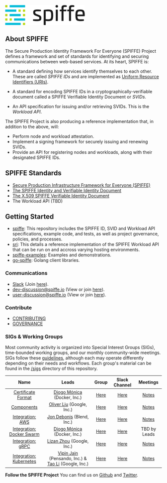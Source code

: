 <img src="logo/64x256.png" width="256" height="64">

## About SPIFFE

The Secure Production Identity Framework For Everyone (SPIFFE) Project defines a framework and set of
standards for identifying and securing communications between web-based services. At its heart, SPIFFE is:

* A standard defining how services identify themselves to each other. These are called *SPIFFE IDs* and are implemented as [Uniform Resource Identifiers (URIs)](https://en.wikipedia.org/wiki/Uniform_Resource_Identifier).

* A standard for encoding SPIFFE IDs in a cryptographically-verifiable document called a SPIFFE Verifiable Identity Document or *SVIDs*.

* An API specification for issuing and/or retrieving SVIDs. This is the *Workload API*.

The SPIFFE Project is also producing a reference implementation that, in addition to the above, will:

* Perform node and workload attestation.
* Implement a signing framework for securely issuing and renewing SVIDs.
* Provide an API for registering nodes and workloads, along with their designated SPIFFE IDs.

## SPIFFE Standards

* [Secure Production Infrastructure Framework for Everyone (SPIFFE)](standards/SPIFFE.md)
* [The SPIFFE Identity and Verifiable Identity Document](standards/SPIFFE-ID.md)
* [The X.509 SPIFFE Verifiable Identity Document](standards/X509-SVID.md)
* The Workload API (TBD)

## Getting Started

* [spiffe](https://github.com/spiffe/spiffe): This repository includes the SPIFFE ID, SVID and Workload API specifications, example code, and tests, as well as project governance, policies, and processes.    
* [sri](https://github.com/spiffe/sri): This details a reference implementation of the SPIFFE Workload API that can be run on and accross varying hosting environments.
* [spiffe-examples](https://github.com/spiffe/spiffe-examples): Examples and demonstrations.
* [go-spiffe](https://github.com/spiffe/go-spiffe): Golang client libraries.

### Communications

  * [Slack](https://spiffe.slack.com) (Join [here](https://slack.spiffe.io)).
  * <dev-discussion@spiffe.io> (View or join [here](https://groups.google.com/a/spiffe.io/forum/#!forum/dev-discussion)).
  * <user-discussion@spiffe.io> (View or join [here](https://groups.google.com/a/spiffe.io/forum/#!forum/user-discussion)).

### Contribute

* [CONTRIBUTING](/CONTRIBUTING.md)
* [GOVERNANCE](/GOVERNANCE.md)

### SIGs & Working Groups<a name="sigs"></a>

Most community activity is organized into Special Interest Groups (SIGs), time-bounded working groups, and our monthly community-wide meetings. SIGs follow these [guidelines](GOVERNANCE.md#sigs), although each may operate differently depending on their needs and workflows. Each group's material can be found in the [/sigs](/sigs) directory of this repository.

| Name | Leads | Group | Slack Channel | Meetings |
|:------:|:-------:|:-------:|:---------------:|:----------:|
| [Certificate Format](/community/sig-cert-format/README.md) | [Diogo Mónica](https://github.com/diogomonica) (Docker, Inc.) | [Here](https://groups.google.com/a/spiffe.io/forum/#!forum/sig-cert-format) | [Here](https://spiffe.slack.com/messages/sig-cert-format/) | [Notes](https://docs.google.com/document/d/1pSUGC4Ye0Mfq3sM7PTkVnLqzR8I671Na82LTDF_zLrU) |
| [Components](/community/sig-components/README.md) | [Oliver Liu](https://github.com/myidpt) (Google, Inc.)  | [Here](https://groups.google.com/a/spiffe.io/forum/#!forum/sig-components) | [Here](https://spiffe.slack.com/messages/sig-components/) |[Notes](https://docs.google.com/document/d/1XXfXPYKw05LiXhM2Z-chT-NCet4hjiHg0jh872IPONE) |
| [Integration: AWS](/community/sig-integration-aws/README.md) | [Jon Debonis](https://www.linkedin.com/in/jondb) (Blend, Inc.) | [Here](https://groups.google.com/a/spiffe.io/forum/#!forum/sig-integration-aws) | [Here](https://spiffe.slack.com/messages/sig-integration-aws/) | [Notes](https://docs.google.com/document/d/1-QPtuC1_JHNCu6zSrQhbpX_MmNZFXtbU4uNEB-UVH8k) |
| [Integration: Docker Swarm](/community/sig-integration-swarm/README.md) | [Diogo Mónica](https://github.com/diogomonica) (Docker, Inc.) | [Here](https://groups.google.com/a/spiffe.io/forum/#!forum/sig-integration-swarm) | [Here](https://spiffe.slack.com/messages/sig-integration-swarm) | TBD by Leads |
| [Integration: gRPC](/community/sig-integration-grpc/README.md) | [Lizan Zhou](https://github.com/lizan) (Google, Inc.) | [Here](https://groups.google.com/a/spiffe.io/forum/#!forum/sig-integration-grpc) | [Here](https://spiffe.slack.com/messages/sig-integration-grpc/) | [Notes](https://docs.google.com/document/d/1wzW59UUn-7LJo-IGoo7es-I7bovmVC8sa0nGb1e8wLM) |
| [Integration: Kubernetes](/community/sig-integration-k8s/README.md) | [Vipin Jain](https://github.com/jainvipin) (Pensando, Inc.) & [Tao Li](https://github.com/wattli) (Google, Inc.) | [Here](https://groups.google.com/a/spiffe.io/forum/#!forum/sig-integration-k8s) | [Here](https://spiffe.slack.com/messages/sig-integration-k8s) | [Notes](https://docs.google.com/document/d/1Dq4kSlfOpewnisItipTWx3Q8qCelbNP85yjMnSrdomE) |

**Follow the SPIFFE Project** You can find us on [Github](https://github.com/spiffe/) and [Twitter](https://twitter.com/SPIFFEio).
